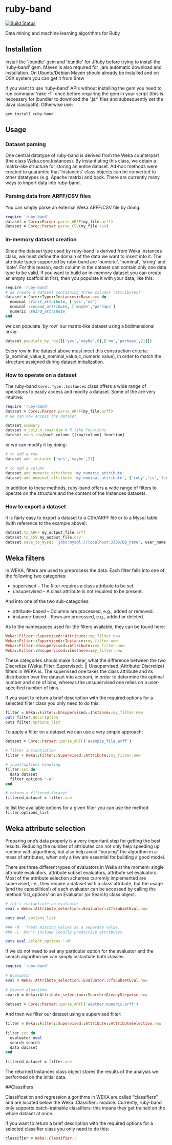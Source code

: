 # ruby-band

[![Build Status](https://travis-ci.org/arrigonialberto86/ruby-band.png?branch=master)](https://travis-ci.org/arrigonialberto86/ruby-band)

Data mining and machine learning algorithms for Ruby

## Installation

Install the  'jbundle' gem and 'bundle' for JRuby before trying to install the
'ruby-band' gem. Maven is also required for .jars automatic download and
installation. On Ubuntu/Debian Maven should already be installed and on OSX
system you can get it from Brew

If you want to use 'ruby-band' APIs without installing the gem you need to run
command 'rake -T' once before requiring the gem in your script (this is
necessary for jbundler to download the '.jar' files and subsequently set the
Java classpath). Otherwise use:

    gem install ruby-band

## Usage

### Dataset parsing
One central datatype of ruby-band is derived from the Weka counterpart (the class Weka.core.Instances). By instantiating this class, we obtain a matrix-like structure for storing an entire dataset. Ad-hoc methods were created to guarantee that 'Instances' class objects can be converted to other datatypes (e.g. Apache matrix) and back.
There are currently many ways to import data into ruby-band. 
### Parsing data from ARFF/CSV files
You can simply parse an external Weka ARFF/CSV file by doing:
```ruby
require 'ruby-band'
dataset = Core::Parser.parse_ARFF(my_file.arff)
dataset = Core::Parser.parse_CSV(my_file.csv)
```
### In-memory dataset creation
Since the dataset type used by ruby-band is derived from Weka Instances class, we must define the domain of the data we want to insert into it. The attribute types supported by ruby-band are 'numeric', 'nominal', 'string' and 'date'. For this reason, each column in the dataset can contain only one data type to be valid.
If you want to build an in-memory dataset you can create an empty scaffold at first, then you populate it with your data, like this:
```ruby
require 'ruby-band'
# we create a dataset containing three columns (attributes)
dataset = Core::Type::Instances::Base.new do
  nominal :first_attribute, ['yes','no']
  nominal :second_attribute, ['maybe','perhaps']
  numeric :third_attribute
end
```
we can populate 'by row' our matrix-like dataset using a bidimensional array:
```ruby
dataset.populate_by_row([['yes','maybe',6],['no','perhaps',21]])
```
Every row in the dataset above must meet this construction criteria: [a_nominal_value,b_nominal_value,c_numeric value], in order to match the structure assigned during dataset initialization.

### How to operate on a dataset

The ruby-band `Core::Type::Instances` class offers a wide range of operations to easily access and modify a dataset. Some of the are very intuitive:
```ruby
require 'ruby-band'
dataset = Core::Parser.parse_ARFF(my_file.arff)
# we can now access the dataset

dataset.summary
dataset.n_col/.n_row/.dim # R-like functions
dataset.each_row/each_column {|row/column| function}
```
or we can modify it by doing:
```ruby
# to add a row
dataset.add_instance ['yes','maybe',21]

# to add a column
dataset.add_numeric_attribute 'my_numeric_attribute'
dataset.add_nominal_attribute 'my_nominal_attribute', ['ruby','is','fun']
```
In addition to these methods, ruby-band offers a wide range of filters to operate on the structure and the content of the Instances datasets.

### How to export a dataset
It is fairly easy to export a dataset to a CSV/ARFF file or to a Mysql table (with reference to the example above):
```ruby
dataset.to_ARFF my_output_file.arff
dataset.to_CSV my_output_file.csv
dataset.save_to_mysql 'jdbc:mysql://localhost:3306/DB_name', user_name, password, table_name
```
## Weka filters
In WEKA, filters are used to preprocess the data.
Each filter falls into one of the following two categories:
+ supervised – The filter requires a class attribute to be set.
+ unsupervised – A class attribute is not required to be present.

And into one of the two sub-categories:
+ attribute-based – Columns are processed, e.g., added or removed.
+ instance-based – Rows are processed, e.g., added or deleted.

As to the namespaces used for the filters available, they can be found here:
```ruby
Weka::Filter::Supervised::Attribute::my_filter.new
Weka::Filter::Supervised::Instance::my_filter.new 
Weka::Filter::Unsupervised::Attribute::my_filter.new
Weka::Filter::Unsupervised::Instance::my_filter.new
```

These categories should make it clear, what the difference between the two Discretize (Weka::Filter::Supervised:: || Unsupervised::Attribute::Discretize) filters in WEKA is. The supervised one takes the class attribute and its distribution over the dataset into account, in order to determine the optimal number and size of bins, whereas the unsupervised one relies on a user-specified number of bins.

If you want to return a brief description with the required options for a selected filter class you only need to do this:
```ruby
filter = Weka::Filter::Unsupervised::Instance::my_filter.new
puts filter.description
puts filter.options_list
```


To apply a filter on a dataset we can use a very simple approach:
```ruby
dataset = Core::Parser::parse_ARFF('example_file.arff')

# filter instantiation 
filter = Weka::Filter::Supervised::Attribute::my_filter.new

# input/options handling
filter.set do 
  data dataset
  filter_options '-W'
end

# return a filtered dataset
filtered_dataset = filter.use
```
to list the available options for a given filter you can use the method `filter.options_list`

## Weka attribute selection

Preparing one’s data properly is a very important step for getting the best results. Reducing the number of attributes can not only help speeding up runtime with algorithms, but also help avoid “burying” the algorithm in a mass of attributes, when only a few are essential for building a good model. 

There are three different types of evaluators in Weka at the moment: single attribute evaluators, attribute subset evaluators, attribute set evaluators. Most of the attribute selection schemes currently implemented are supervised, i.e., they require a dataset with a class attribute, but the usage (and the capabilities!) of each evaluator can be accessed by calling the method 'list_options' on an Evaluator (or Search) class object.

```ruby
# let's instantiate an evaluator
eval = Weka::Attribute_selection::Evaluator::CfsSubsetEval.new

puts eval.options_list

### -M   Treat missing values as a separate value.
### -L 	Don't include locally predictive attributes.

puts eval.select_options '-M'
```
If we do not need to set any particular option for the evaluator and the search algorithm we can simply instantiate both classes:

```ruby
require 'ruby-band'
 
# Evaluator
eval = Weka::Attribute_selection::Evaluator::CfsSubsetEval.new
 
# Search algorithm
search = Weka::Attribute_selection::Search::GreedyStepwise.new
 
dataset = Core::Parser::parse_ARFF('weather.numeric.arff')
```

And then we filter our dataset using a supervised filter:
```ruby
filter = Weka::Filter::Supervised::Attribute::AttributeSelection.new
 
filter.set do
  evaluator eval
  search search
  data dataset
end
 
filtered_dataset = filter.use
```
The returned Instances class object stores the results of the analysis we performed on the initial data.

##Classifiers

Classification and regression algorithms in WEKA are called “classifiers” and are located below the Weka::Classifier:: module. Currently, ruby-band only supports batch-trainable classifiers: this means they get trained on the whole dataset at once.

If you want to return a brief description with the required options for a selected classifier class you only need to do this:
```ruby
classifier = Weka::Classifier::